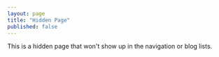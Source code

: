 ```yaml
---
layout: page
title: "Hidden Page"
published: false
---
```


This is a hidden page that won't show up in the navigation or blog lists.
